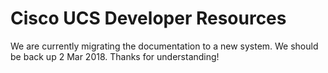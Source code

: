# Cisco UCS Developer Resources

We are currently migrating the documentation to a new system.  We should be back up 2 Mar 2018.  Thanks for understanding!
